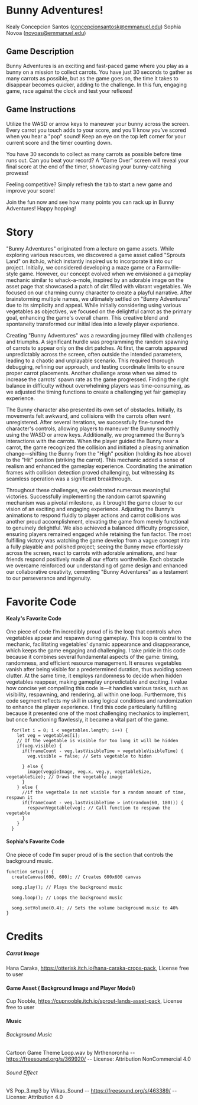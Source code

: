 # Bunny Adventures!
Kealy Concepcion Santos (concepcionsantosk@emmanuel.edu)
Sophia Novoa (novoas@emmanuel.edu)
## Game Description
Bunny Adventures is an exciting and fast-paced game where you play as a bunny on a mission to collect carrots. You have just 30 seconds to gather as many carrots as possible, but as the game goes on, the time it takes to disappear becomes quicker, adding to the challenge. In this fun, engaging game, race against the clock and test your reflexes!

## Game Instructions

Utilize the WASD or arrow keys to maneuver your bunny across the screen. Every carrot you touch adds to your score, and you'll know you’ve scored when you hear a "pop" sound! Keep an eye on the top left corner for your current score and the timer counting down.

You have 30 seconds to collect as many carrots as possible before time runs out. Can you beat your record? A “Game Over” screen will reveal your final score at the end of the timer, showcasing your bunny-catching prowess!

Feeling competitive? Simply refresh the tab to start a new game and improve your score!

Join the fun now and see how many points you can rack up in Bunny Adventures! Happy hopping!


# Story
"Bunny Adventures" originated from a lecture on game assets. While exploring various resources, we discovered a game asset called "Sprouts Land" on itch.io, which instantly inspired us to incorporate it into our project. Initially, we considered developing a maze game or a Farmville-style game. However, our concept evolved when we envisioned a gameplay mechanic similar to whack-a-mole, inspired by an adorable image on the asset page that showcased a patch of dirt filled with vibrant vegetables. We focused on our charming cunny character to create a playful narrative. After brainstorming multiple names, we ultimately settled on "Bunny Adventures" due to its simplicity and appeal. While initially considering using various vegetables as objectives, we focused on the delightful carrot as the primary goal, enhancing the game's overall charm. This creative blend and spontaneity transformed our initial idea into a lovely player experience.

Creating "Bunny Adventures" was a rewarding journey filled with challenges and triumphs. A significant hurdle was programming the random spawning of carrots to appear only on the dirt patches. At first, the carrots appeared unpredictably across the screen, often outside the intended parameters, leading to a chaotic and unplayable scenario. This required thorough debugging, refining our approach, and testing coordinate limits to ensure proper carrot placements. Another challenge arose when we aimed to increase the carrots' spawn rate as the game progressed. Finding the right balance in difficulty without overwhelming players was time-consuming, as we adjusted the timing functions to create a challenging yet fair gameplay experience.

The Bunny character also presented its own set of obstacles. Initially, its movements felt awkward, and collisions with the carrots often went unregistered. After several iterations, we successfully fine-tuned the character's controls, allowing players to maneuver the Bunny smoothly using the WASD or arrow keys. Additionally, we programmed the Bunny’s interactions with the carrots. When the player guided the Bunny near a carrot, the game recognized the collision and initiated a pleasing animation change—shifting the Bunny from the "High" position (holding its hoe above) to the "Hit" position (striking the carrot). This mechanic added a sense of realism and enhanced the gameplay experience. Coordinating the animation frames with collision detection proved challenging, but witnessing its seamless operation was a significant breakthrough.

Throughout these challenges, we celebrated numerous meaningful victories. Successfully implementing the random carrot spawning mechanism was a pivotal milestone, as it brought the game closer to our vision of an exciting and engaging experience. Adjusting the Bunny’s animations to respond fluidly to player actions and carrot collisions was another proud accomplishment, elevating the game from merely functional to genuinely delightful. We also achieved a balanced difficulty progression, ensuring players remained engaged while retaining the fun factor. The most fulfilling victory was watching the game develop from a vague concept into a fully playable and polished project; seeing the Bunny move effortlessly across the screen, react to carrots with adorable animations, and hear friends respond positively made all our efforts worthwhile. Each obstacle we overcame reinforced our understanding of game design and enhanced our collaborative creativity, cementing "Bunny Adventures" as a testament to our perseverance and ingenuity.


# Favorite Code
#### Kealy's Favorite Code

One piece of code I’m incredibly proud of is the loop that controls when vegetables appear and respawn during gameplay. This loop is central to the mechanic, facilitating vegetables' dynamic appearance and disappearance, which keeps the game engaging and challenging. I take pride in this code because it combines several fundamental aspects of the game: timing, randomness, and efficient resource management. It ensures vegetables vanish after being visible for a predetermined duration, thus avoiding screen clutter. At the same time, it employs randomness to decide when hidden vegetables reappear, making gameplay unpredictable and exciting. I value how concise yet compelling this code is—it handles various tasks, such as visibility, respawning, and rendering, all within one loop. Furthermore, this code segment reflects my skill in using logical conditions and randomization to enhance the player experience. I find this code particularly fulfilling because it presented one of the most challenging mechanics to implement, but once functioning flawlessly, it became a vital part of the game.

```   //Loop through all vegetables, vegetables are drawn if visible 
  for(let i = 0; i < vegetables.length; i++) {
    let veg = vegetables[i];
    // If the vegetable is visible for too long it will be hidden
    if(veg.visible) {
      if(frameCount - veg.lastVisibleTime > vegetableVisibleTime) {
        veg.visible = false; // Sets vegetable to hiden

      } else {
        image(veggieImage, veg.x, veg.y, vegetableSize, vegetableSize); // Draws the vegetable image
      }
    } else {
      //if the vegetbale is not visible for a random amount of time, respawn it 
      if(frameCount - veg.lastVisibleTime > int(random(60, 180))) {
        respawnVegetable(veg); // Call function to respawn the vegetable
      }
    }
  }
```

#### Sophia's Favorite Code
One piece of code I'm super proud of is the section that controls the background music. 
```Runs once the game starts, plays background music and volume is set to 40%
function setup() {
  createCanvas(600, 600); // Creates 600x600 canvas

  song.play(); // Plays the background music

  song.loop(); // Loops the background music

  song.setVolume(0.4); // Sets the volume background music to 40%
}
```

# Credits
##### Carrot Image
Hana Caraka, https://otterisk.itch.io/hana-caraka-crops-pack, License free to user

#### Game Asset ( Background Image and Player Model)
Cup Nooble, https://cupnooble.itch.io/sprout-lands-asset-pack, License free to user

#### Music 
###### Background Music
Cartoon Game Theme Loop.wav by Mrthenoronha -- https://freesound.org/s/369920/ -- License: Attribution NonCommercial 4.0

###### Sound Effect
VS Pop_3.mp3 by Vilkas_Sound -- https://freesound.org/s/463389/ -- License: Attribution 4.0

